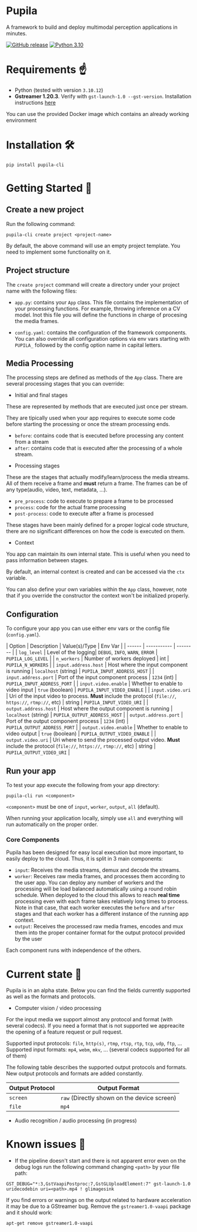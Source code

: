 # Pupila

A framework to build and deploy multimodal perception applications in minutes.

[![GitHub release](https://img.shields.io/github/release/migueaeh/pupila.svg)](https://github.com/miguelaeh/pupila/releases)
[![Python 3.10](https://img.shields.io/badge/python-3.10-blue.svg)](https://www.python.org/downloads/release/python-3100/)

# Requirements ☝️

* Python (tested with version `3.10.12`)
* **Gstreamer 1.20.3**. Verify with `gst-launch-1.0 --gst-version`. Installation instructions [here](https://gstreamer.freedesktop.org/documentation/installing/index.html?gi-language=python)

You can use the provided Docker image which contains an already working environment

# Installation 🛠️

```console
pip install pupila-cli
```

# Getting Started 🚀

## Create a new project

Run the following command:

```console
pupila-cli create project <project-name>
```

By default, the above command will use an empty project template. You need to implement some functionality on it.

## Project structure

The `create project` command will create a directory under your project name with the following files:

* `app.py`: contains your `App` class. This file contains the implementation of your processing functions. For example, throwing inference on a CV model. Inot this file you will define the functions in charge of procesing the media frames.

* `config.yaml`: contains the configuration of the framework components. You can also override all configuration options via env vars starting with `PUPILA_` followed by the config option name in capital letters.

## Media Processing

The processing steps are defined as methods of the `App` class. There are several processing stages that you can override:

* Initial and final stages

These are represented by methods that are executed just once per stream.

They are tipically used when your app requires to execute some code before starting the processing or once the stream processing ends.

- `before`: contains code that is executed before processing any content from a stream
- `after`: contains code that is executed after the processing of a whole stream.

* Processing stages

These are the stages that actually modify/learn/process the media streams. All of them receive a frame and **must** return a frame. The frames can be of any type(audio, video, text, metadata, ...).

- `pre_process`: code to execute to prepare a frame to be processed
- `process`: code for the actual frame processing
- `post-process`: code to execute after a frame is processed

These stages have been mainly defined for a proper logical code structure, there are no significant differences on how the code is executed on them.

* Context

You app can maintain its own internal state. This is useful when you need to pass information between stages.

By default, an internal context is created and can be accessed via the `ctx` variable.

You can also define your own variables within the `App` class, however, note that if you override the constructor the context won't be initialized properly.

## Configuration

To configure your app you can use either env vars or the config file (`config.yaml`).

| Option | Description | Value(s)/Type | Env Var |
| ------ | ----------- | -------- |
| `log_level` | Level of the logging|  `DEBUG`, `INFO`, `WARN`, `ERROR` | `PUPILA_LOG_LEVEL` |
| `n_workers` | Number of workers deployed | int | `PUPILA_N_WORKERS` |
| `input.address.host` | Host where the input component is running | `localhost` (string) | `PUPILA_INPUT_ADDRESS_HOST` |
| `input.address.port` | Port of the input component process | `1234` (int) | `PUPILA_INPUT_ADDRESS_PORT` |
| `input.video.enable` | Whether to enable to video input | `true` (boolean) | `PUPILA_INPUT_VIDEO_ENABLE` |
| `input.video.uri`    | Uri of the input video to process. **Must** include the protocol (`file://`, `https://`, `rtmp://`, etc) | string | `PUPILA_INPUT_VIDEO_URI` |
| `output.address.host` | Host where the output component is running | `localhost` (string) | `PUPILA_OUTPUT_ADDRESS_HOST` |
| `output.address.port` | Port of the output component process | `1234` (int) | `PUPILA_OUTPUT_ADDRESS_PORT` |
| `output.video.enable` | Whether to enable to video output | `true` (boolean) | `PUPILA_OUTPUT_VIDEO_ENABLE` |
| `output.video.uri`    | Uri where to send the processed output video. **Must** include the protocol (`file://`, `https://`, `rtmp://`, etc) | string | `PUPILA_OUTPUT_VIDEO_URI` |

## Run your app

To test your app execute the following from your app directory:

```console
pupila-cli run <component>
```

`<component>` must be one of `input`, `worker`, `output`, `all` (default).

When running your application locally, simply use `all` and everything will run automatically on the proper order.

### Core Components

Pupila has been designed for easy local execution but more important, to easily deploy to the cloud. Thus, it is split in 3 main components:

* `input`: Receives the media streams, demux and decode the streams.
* `worker`: Receives raw media frames, and processes them according to the user app. You can deploy any number of workers and the processing will be load balanced automatically using a round robin schedule. When deployed to the cloud this allows to reach **real time** processing even with each frame takes relatively long times to process. Note in that case, that each worker executes the `before` and `after` stages and that each worker has a different instance of the running app context.
* `output`: Receives the processed raw media frames, encodes and mux them into the proper container format for the output protocol provided by the user

Each component runs with independence of the others.

# Current state 📌

Pupila is in an alpha state. Below you can find the fields currently supported as well as the formats and protocols.

* Computer vision / video processing

For the input media we support almost any protocol and format (with several codecs). If you need a format that is not supported we appreacite the opening of a feature request or pull request.

Supported input protocols: `file`, `http(s)`, `rtmp`, `rtsp`, `rtp`, `tcp`, `udp`, `ftp`, ...
Supported input formats: `mp4`, `webm`, `mkv`, ... (several codecs supported for all of them)

The following table describes the supported output protocols and formats. New output protocols and formats are added constantly.

| Output Protocol | Output Format
| --------------- | ------------- |
| `screen`        | `raw` (Directly shown on the device screen) |
| `file`          | `mp4`         |

* Audio recognition / audio processing (in progress)

# Known issues 🐞

* If the pipeline doesn't start and there is not apparent error even on the debug logs run the following command changing `<path>` by your file path:

```console
GST_DEBUG="*:3,GstVaapiPostproc:7,GstGLUploadElement:7" gst-launch-1.0 uridecodebin uri=<path>.mp4 ! glimagesink
```

If you find errors or warnings on the output related to hardware acceleration it may be due to a GStreamer bug. Remove the `gstreamer1.0-vaapi` package and it should work:

```console
apt-get remove gstreamer1.0-vaapi
```